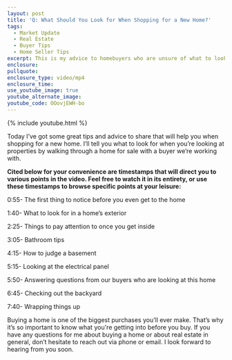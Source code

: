 ```yaml
---
layout: post
title: 'Q: What Should You Look for When Shopping for a New Home?'
tags:
  - Market Update
  - Real Estate
  - Buyer Tips
  - Home Seller Tips
excerpt: This is my advice to homebuyers who are unsure of what to look for.
enclosure:
pullquote:
enclosure_type: video/mp4
enclosure_time:
use_youtube_image: true
youtube_alternate_image:
youtube_code: OOovjEWH-bo
---
```


{% include youtube.html %}

Today I’ve got some great tips and advice to share that will help you when shopping for a new home. I’ll tell you what to look for when you’re looking at properties by walking through a home for sale with a buyer we’re working with.

**Cited below for your convenience are timestamps that will direct you to various points in the video. Feel free to watch it in its entirety, or use these timestamps to browse specific points at your leisure:**

0:55- The first thing to notice before you even get to the home

1:40- What to look for in a home’s exterior

2:25- Things to pay attention to once you get inside

3:05- Bathroom tips

4:15- How to judge a basement

5:15- Looking at the electrical panel

5:50- Answering questions from our buyers who are looking at this home

6:45- Checking out the backyard

7:40- Wrapping things up

Buying a home is one of the biggest purchases you’ll ever make. That’s why it’s so important to know what you're getting into before you buy. If you have any questions for me about buying a home or about real estate in general, don’t hesitate to reach out via phone or email. I look forward to hearing from you soon.
